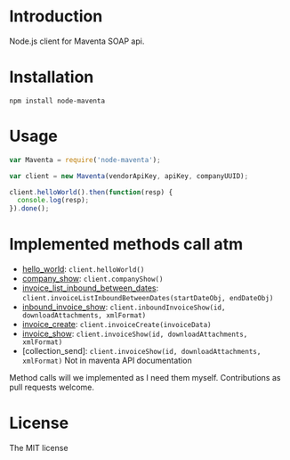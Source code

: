 Introduction
============

Node.js client for Maventa SOAP api.


Installation
============

`npm install node-maventa`

Usage
=====

```js
var Maventa = require('node-maventa');

var client = new Maventa(vendorApiKey, apiKey, companyUUID);

client.helloWorld().then(function(resp) {
  console.log(resp);
}).done();
```

Implemented methods call atm
============================

 * [hello_world](http://maventa.com/verkkolaskutus/maventa-api/api-versions/api-v1-1-documentation/#op.id0x1a1f1c30): `client.helloWorld()`
 * [company_show](http://maventa.com/verkkolaskutus/maventa-api/api-versions/api-v1-1-documentation/#op.id0x1ee3aa50): `client.companyShow()`
 * [invoice_list_inbound_between_dates](http://maventa.com/verkkolaskutus/maventa-api/api-versions/api-v1-1-documentation/#op.id0x1a1f5a50): `client.invoiceListInboundBetweenDates(startDateObj, endDateObj)`
 * [inbound_invoice_show](http://maventa.com/verkkolaskutus/maventa-api/api-versions/api-v1-1-documentation/#op.id0x1ee66570): `client.inboundInvoiceShow(id, downloadAttachments, xmlFormat)`
 * [invoice_create](http://maventa.com/verkkolaskutus/maventa-api/api-versions/api-v1-1-documentation/#op.id0x14f96a20): `client.invoiceCreate(invoiceData)`
 * [invoice_show](http://maventa.com/verkkolaskutus/maventa-api/api-versions/api-v1-1-documentation/#op.id0x1e484150): `client.invoiceShow(id, downloadAttachments, xmlFormat)`
 * [collection_send]: `client.invoiceShow(id, downloadAttachments, xmlFormat)` Not in maventa API documentation


Method calls will we implemented as I need them myself. Contributions as pull requests welcome.

License
=======

The MIT license
